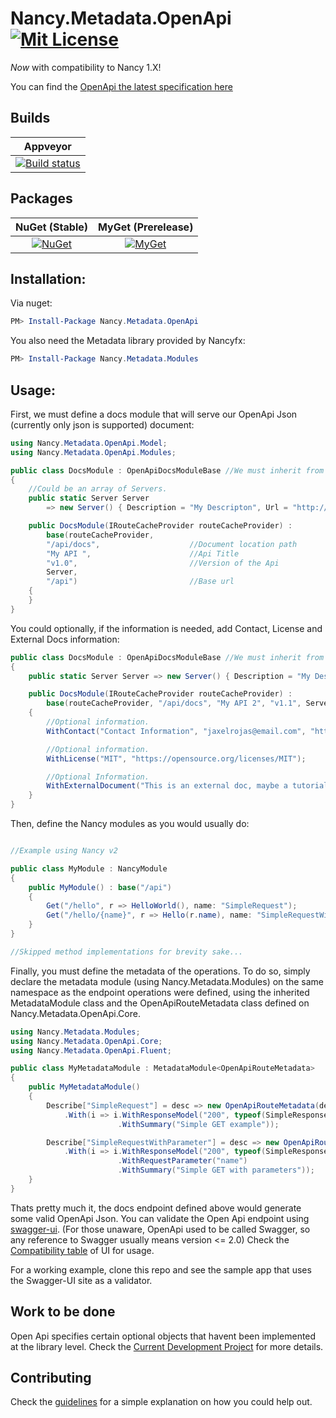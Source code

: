 # Nancy.Metadata.OpenApi [![Mit License][mit-img]][mit]

_Now_ with compatibility to Nancy 1.X!

You can find the [OpenApi the latest specification here](https://github.com/OAI/OpenAPI-Specification/blob/master/versions/3.0.1.md) 

## Builds

| Appveyor  |
| :---:     |
| [![Build status][build-img]][build] |

## Packages

NuGet (Stable) | MyGet (Prerelease)
:---: | :---:
[![NuGet][nuget-img]][nuget] | [![MyGet][myget-img]][myget] |


## Installation:

Via nuget: 

``` powershell
PM> Install-Package Nancy.Metadata.OpenApi 
```

You also need the Metadata library provided by Nancyfx:

``` powershell
PM> Install-Package Nancy.Metadata.Modules 
```

## Usage:

First, we must define a docs module that will serve our OpenApi Json (currently only json is supported) document:

```c#
using Nancy.Metadata.OpenApi.Model;
using Nancy.Metadata.OpenApi.Modules;

public class DocsModule : OpenApiDocsModuleBase //We must inherit from the OpenApiDocsModuleBase
{
    //Could be an array of Servers.
    public static Server Server 
        => new Server() { Description = "My Descripton", Url = "http://localhost:5000/" };

    public DocsModule(IRouteCacheProvider routeCacheProvider) :
        base(routeCacheProvider,
        "/api/docs",                    //Document location path
        "My API ",                      //Api Title 
        "v1.0",                         //Version of the Api
        Server,
        "/api")                         //Base url
    {
    }
}
```

You could optionally, if the information is needed, add Contact, License and External Docs information:

``` c#
public class DocsModule : OpenApiDocsModuleBase //We must inherit from the OpenApiDocsModuleBase
{
    public static Server Server => new Server() { Description = "My Descripton", Url = "http://localhost:5001/" };

    public DocsModule(IRouteCacheProvider routeCacheProvider) :
        base(routeCacheProvider, "/api/docs", "My API 2", "v1.1", Server, "/api")
    {
        //Optional information.
        WithContact("Contact Information", "jaxelrojas@email.com", "https://jaxelr.github.io");

        //Optional information.
        WithLicense("MIT", "https://opensource.org/licenses/MIT");

        //Optional Information.
        WithExternalDocument("This is an external doc, maybe a tutorial or a spec doc.", "https://jaxelr.github.io")
    }
}
```

Then, define the Nancy modules as you would usually do:

```c#

//Example using Nancy v2 

public class MyModule : NancyModule
{
    public MyModule() : base("/api")
    {
        Get("/hello", r => HelloWorld(), name: "SimpleRequest");
        Get("/hello/{name}", r => Hello(r.name), name: "SimpleRequestWithParameter");
    }
}

//Skipped method implementations for brevity sake...
```

Finally, you must define the metadata of the operations. To do so, simply declare the metadata module (using Nancy.Metadata.Modules) on the same namespace as the endpoint operations were defined, using the inherited MetadataModule class and the OpenApiRouteMetadata class defined on Nancy.Metadata.OpenApi.Core.

```c#
using Nancy.Metadata.Modules;
using Nancy.Metadata.OpenApi.Core;
using Nancy.Metadata.OpenApi.Fluent;

public class MyMetadataModule : MetadataModule<OpenApiRouteMetadata>
{
    public MyMetadataModule()
    {
        Describe["SimpleRequest"] = desc => new OpenApiRouteMetadata(desc)
            .With(i => i.WithResponseModel("200", typeof(SimpleResponseModel), "Sample response")
                        .WithSummary("Simple GET example"));

        Describe["SimpleRequestWithParameter"] = desc => new OpenApiRouteMetadata(desc)
            .With(i => i.WithResponseModel("200", typeof(SimpleResponseModel), "Sample response")
                        .WithRequestParameter("name")
                        .WithSummary("Simple GET with parameters"));
    }
}
```

Thats pretty much it, the docs endpoint defined above would generate some valid OpenApi Json. You can validate the Open Api endpoint using [swagger-ui](https://github.com/swagger-api/swagger-ui). (For those unaware, OpenApi used to be called Swagger, so any reference to Swagger usually means version <= 2.0) Check the [Compatibility table](https://github.com/swagger-api/swagger-ui#compatibility) of UI for usage.

For a working example, clone this repo and see the sample app that uses the Swagger-UI site as a validator.

## Work to be done

Open Api specifies certain optional objects that havent been implemented at the library level. Check the [Current Development Project](https://github.com/Jaxelr/Nancy.Metadata.OpenApi/projects) for more details.

## Contributing

Check the [guidelines](https://github.com/Jaxelr/Nancy.Metadata.OpenApi/blob/master/.github/CONTRIBUTING.md) for a simple explanation on how you could help out.

[mit-img]: http://img.shields.io/badge/License-MIT-blue.svg
[mit]: https://github.com/Jaxelr/Nancy.Metadata.OpenApi/blob/master/LICENSE
[build]: https://ci.appveyor.com/project/Jaxelr/nancy-metadata-openapi
[build-img]: https://ci.appveyor.com/api/projects/status/bk8fiqknunkegnv7?svg=true
[nuget]: https://www.nuget.org/packages/Nancy.Metadata.OpenApi
[nuget-img]: https://img.shields.io/nuget/v/Nancy.Metadata.OpenApi.svg
[myget]: https://www.myget.org/feed/nancy-metadata-openapi/package/nuget/Nancy.Metadata.OpenApi
[myget-img]: https://img.shields.io/myget/nancy-metadata-openapi/v/Nancy.Metadata.OpenApi.svg
